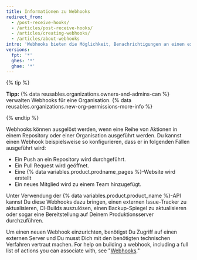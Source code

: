 ```yaml
---
title: Informationen zu Webhooks
redirect_from:
  - /post-receive-hooks/
  - /articles/post-receive-hooks/
  - /articles/creating-webhooks/
  - /articles/about-webhooks
intro: 'Webhooks bieten die Möglichkeit, Benachrichtigungen an einen externen Webserver zu senden, wenn bestimmte Aktionen in einem Repository oder in einer Organisation auftreten.'
versions:
  fpt: '*'
  ghes: '*'
  ghae: '*'
---
```


{% tip %}

**Tipp:** {% data reusables.organizations.owners-and-admins-can %} verwalten Webhooks für eine Organisation. {% data reusables.organizations.new-org-permissions-more-info %}

{% endtip %}

Webhooks können ausgelöst werden, wenn eine Reihe von Aktionen in einem Repository oder einer Organisation ausgeführt werden. Du kannst einen Webhook beispielsweise so konfigurieren, dass er in folgenden Fällen ausgeführt wird:

* Ein Push an ein Repository wird durchgeführt.
* Ein Pull Request wird geöffnet.
* Eine {% data variables.product.prodname_pages %}-Website wird erstellt
* Ein neues Mitglied wird zu einem Team hinzugefügt.

Unter Verwendung der {% data variables.product.product_name %}-API kannst Du diese Webhooks dazu bringen, einen externen Issue-Tracker zu aktualisieren, CI-Builds auszulösen, einen Backup-Spiegel zu aktualisieren oder sogar eine Bereitstellung auf Deinem Produktionsserver durchzuführen.

Um einen neuen Webhook einzurichten, benötigst Du Zugriff auf einen externen Server und Du musst Dich mit den benötigten technischen Verfahren vertraut machen. For help on building a webhook, including a full list of actions you can associate with, see "[Webhooks](/webhooks)."

